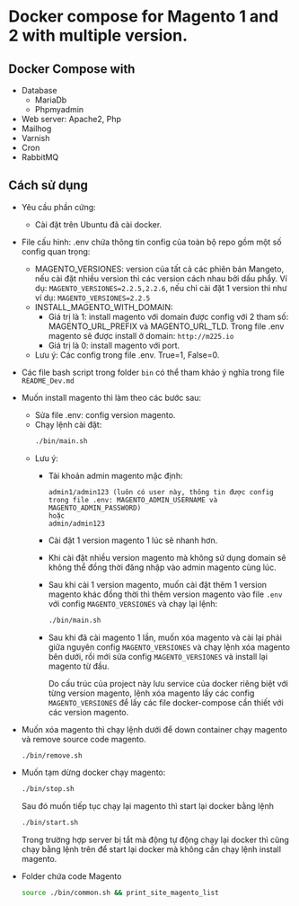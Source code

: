 # Docker compose for Magento 1 and 2 with multiple version.

## Docker Compose with
- Database
    - MariaDb
    - Phpmyadmin
- Web server: Apache2, Php
- Mailhog
- Varnish
- Cron
- RabbitMQ

## Cách sử dụng
- Yêu cầu phần cứng:
	- Cài đặt trên Ubuntu đã cài docker.
- File cấu hình: .env chứa thông tin config của toàn bộ repo gồm một số config quan trọng:
	- MAGENTO_VERSIONES: version của tất cả các phiên bản Mangeto, nếu cài đặt nhiều version thì các version cách nhau bởi dấu phẩy. Ví dụ: `MAGENTO_VERSIONES=2.2.5,2.2.6`, nếu chỉ cài đặt 1 version thì như ví dụ: `MAGENTO_VERSIONES=2.2.5` 
	- INSTALL_MAGENTO_WITH_DOMAIN: 
		- Giá trị là 1: install magento với domain được config với 2 tham số: MAGENTO_URL_PREFIX và MAGENTO_URL_TLD. Trong file .env magento sẽ được install ở domain: `http://m225.io`
		- Giá trị là 0: install magento với port.
	- Lưu ý: Các config trong file .env. True=1, False=0.
- Các file bash script trong folder `bin` có thể tham khảo ý nghĩa trong file `README_Dev.md`
- Muốn install magento thì làm theo các bước sau:
	- Sửa file .env: config version magento.
	- Chạy lệnh cài đặt: 
		```bash
		./bin/main.sh
		```
	- Lưu ý: 
		- Tài khoản admin magento mặc định:
			```text
			admin1/admin123 (luôn có user này, thông tin được config trong file .env: MAGENTO_ADMIN_USERNAME và MAGENTO_ADMIN_PASSWORD)
			hoặc
			admin/admin123
			```
		- Cài đặt 1 version magento 1 lúc sẽ nhanh hơn.
		- Khi cài đặt nhiều version magento mà không sử dụng domain sẽ không thể đồng thời đăng nhập vào admin magento cùng lúc.
		- Sau khi cài 1 version magento, muốn cài đặt thêm 1 version magento khác đồng thời thì thêm version magento vào file `.env` với config `MAGENTO_VERSIONES` và chạy lại lệnh:
			```bash
			./bin/main.sh
			```
		- Sau khi đã cài magento 1 lần, muốn xóa magento và cài lại phải giữa nguyên config `MAGENTO_VERSIONES` và chạy lệnh xóa magento bên dưới, rồi mới sửa config `MAGENTO_VERSIONES` và install lại magento từ đầu.
		
			Do cấu trúc của project này lưu service của docker riêng biệt với từng version magento, lệnh xóa magento lấy các config `MAGENTO_VERSIONES` để lấy các file docker-compose cần thiết với các version magento.
			
- Muốn xóa magento thì chạy lệnh dưới để down container chạy magento và remove source code magento.
	```bash
	./bin/remove.sh
	```
	
- Muốn tạm dừng docker chạy magento: 
	```bash
	./bin/stop.sh
	```
	Sau đó muốn tiếp tục chạy lại magento thì start lại docker bằng lệnh
	```bash
	./bin/start.sh
	```
	Trong trường hợp server bị tắt mà động tự động chạy lại docker thì cũng chạy bằng lệnh trên để start lại docker mà không cần chạy lệnh install magento.
	
- Folder chứa code Magento
	```bash
    source ./bin/common.sh && print_site_magento_list
    ```